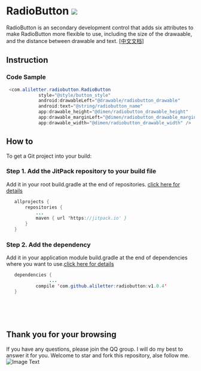 # RadioButton [![](https://jitpack.io/v/mr-absurd/radiobutton.svg)](https://jitpack.io/#aliletter/radiobutton)
RadioButton is an secondary development control that adds six attributes to make RadioButton more flexible to use, including the size of the drawaable, and the distance between drawable and text.  [[中文文档]](https://github.com/aliletter/RadioButton/blob/master/README_CHINESE.md)
## Instruction
### Code Sample
```Java
 <com.aliletter.radiobutton.RadioButton
            style="@style/button_style"
            android:drawableLeft="@drawable/radiobutton_drawable"
            android:text="@string/radiobutton_name"
            app:drawable_height="@dimen/radiobutton_drawable_height"
            app:drawable_marginLeft="@dimen/radiobutton_drawable_marginLeft"
            app:drawable_width="@dimen/radiobutton_drawable_width" />
```
## How to
To get a Git project into your build:
### Step 1. Add the JitPack repository to your build file
Add it in your root build.gradle at the end of repositories.   [click here for details](https://github.com/aliletter/CarouselBanner/blob/master/root_build.gradle.png)
 ```Java
 	allprojects {
 		repositories {
 			...
 			maven { url 'https://jitpack.io' }
 		}
 	}
 ```
### Step 2. Add the dependency
Add it in your application module build.gradle at the end of dependencies where you want to use.[click here for details](https://github.com/aliletter/CarouselBanner/blob/master/application_build.gradle.png)
 ```Java
 	dependencies {
                 ...
 	        compile 'com.github.aliletter:radiobutton:v1.0.4'
 	}
 ```
<br><br><br>
## Thank you for your browsing
If you have any questions, please join the QQ group. I will do my best to answer it for you. Welcome to star and fork this repository, alse follow me.
<br>
![Image Text](https://github.com/aliletter/CarouselBanner/blob/master/qq_group.png)
 